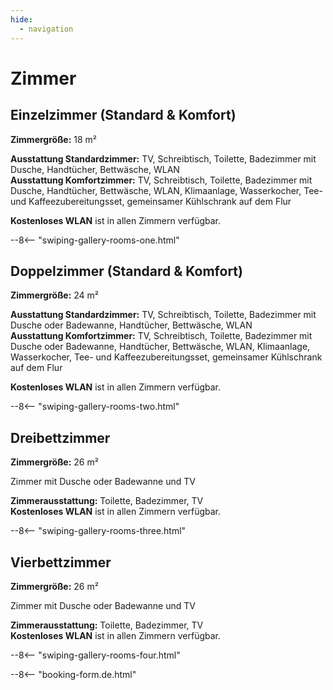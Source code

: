 ```yaml
---
hide:
  - navigation
---
```


# **Zimmer**

## Einzelzimmer (Standard & Komfort)

**Zimmergröße:** 18 m²

**Ausstattung Standardzimmer:** TV, Schreibtisch, Toilette, Badezimmer mit Dusche, Handtücher, Bettwäsche, WLAN  
**Ausstattung Komfortzimmer:** TV, Schreibtisch, Toilette, Badezimmer mit Dusche, Handtücher, Bettwäsche, WLAN, Klimaanlage, Wasserkocher, Tee- und Kaffeezubereitungsset, gemeinsamer Kühlschrank auf dem Flur

**Kostenloses WLAN** ist in allen Zimmern verfügbar.

--8<-- "swiping-gallery-rooms-one.html"

## Doppelzimmer (Standard & Komfort)

**Zimmergröße:** 24 m²

**Ausstattung Standardzimmer:** TV, Schreibtisch, Toilette, Badezimmer mit Dusche oder Badewanne, Handtücher, Bettwäsche, WLAN  
**Ausstattung Komfortzimmer:** TV, Schreibtisch, Toilette, Badezimmer mit Dusche oder Badewanne, Handtücher, Bettwäsche, WLAN, Klimaanlage, Wasserkocher, Tee- und Kaffeezubereitungsset, gemeinsamer Kühlschrank auf dem Flur

**Kostenloses WLAN** ist in allen Zimmern verfügbar.

--8<-- "swiping-gallery-rooms-two.html"

## Dreibettzimmer

**Zimmergröße:** 26 m²

Zimmer mit Dusche oder Badewanne und TV

**Zimmerausstattung:** Toilette, Badezimmer, TV  
**Kostenloses WLAN** ist in allen Zimmern verfügbar.

--8<-- "swiping-gallery-rooms-three.html"

## Vierbettzimmer

**Zimmergröße:** 26 m²

Zimmer mit Dusche oder Badewanne und TV

**Zimmerausstattung:** Toilette, Badezimmer, TV  
**Kostenloses WLAN** ist in allen Zimmern verfügbar.

--8<-- "swiping-gallery-rooms-four.html"

--8<-- "booking-form.de.html"
